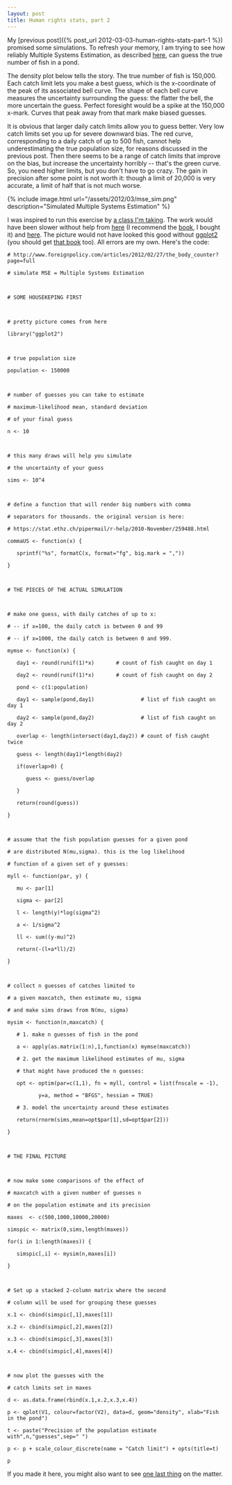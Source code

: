 ```yaml
---
layout: post
title: Human rights stats, part 2
---
```

My [previous post]({% post_url 2012-03-03-human-rights-stats-part-1 %}) promised some simulations. To refresh your memory, I am trying to see how reliably Multiple Systems Estimation, as described [here](http://www.foreignpolicy.com/articles/2012/02/27/the_body_counter?page=full), can guess the true number of fish in a pond.

The density plot below tells the story. The true number of fish is 150,000. Each catch limit lets you make a best guess, which is the x-coordinate of the peak of its associated bell curve. The shape of each bell curve measures the uncertainty surrounding the guess: the flatter the bell, the more uncertain the guess. Perfect foresight would be a spike at the 150,000 x-mark. Curves that peak away from that mark make biased guesses.

It is obvious that larger daily catch limits allow you to guess better. Very low catch limits set you up for severe downward bias. The red curve, corresponding to a daily catch of up to 500 fish, cannot help underestimating the true population size, for reasons discussed in the previous post. Then there seems to be a range of catch limits that improve on the bias, but increase the uncertainty horribly -- that's the green curve. So, you need higher limits, but you don't have to go crazy. The gain in precision after some point is not worth it: though a limit of 20,000 is very accurate, a limit of half that is not much worse.

{% include image.html url="/assets/2012/03/mse_sim.png" description="Simulated Multiple Systems Estimation" %}

I was inspired to run this exercise by [a class I'm taking](http://j.mp/G2001). The work would have been slower without help from [here](http://www.statmethods.net) (I recommend the [book](http://www.manning.com/kabacoff/), I bought it) and [here](http://www.stackoverflow.com). The picture would not have looked this good without [ggplot2](http://had.co.nz/ggplot2) (you should get [that book](http://tinyurl.com/ggplot2-book) too). All errors are my own. Here's the code:

```
# http://www.foreignpolicy.com/articles/2012/02/27/the_body_counter?page=full

# simulate MSE = Multiple Systems Estimation



# SOME HOUSEKEPING FIRST



# pretty picture comes from here

library("ggplot2")



# true population size

population <- 150000 



# number of guesses you can take to estimate

# maximum-likelihood mean, standard deviation

# of your final guess

n <- 10



# this many draws will help you simulate 

# the uncertainty of your guess

sims <- 10^4



# define a function that will render big numbers with comma

# separators for thousands. the original version is here: 

# https://stat.ethz.ch/pipermail/r-help/2010-November/259488.html

commaUS <- function(x) {

   sprintf("%s", formatC(x, format="fg", big.mark = ","))

}



# THE PIECES OF THE ACTUAL SIMULATION



# make one guess, with daily catches of up to x:

# -- if x=100, the daily catch is between 0 and 99

# -- if x=1000, the daily catch is between 0 and 999.

mymse <- function(x) {

   day1 <- round(runif(1)*x)       # count of fish caught on day 1

   day2 <- round(runif(1)*x)       # count of fish caught on day 2

   pond <- c(1:population)

   day1 <- sample(pond,day1)               # list of fish caught on day 1

   day2 <- sample(pond,day2)               # list of fish caught on day 2

   overlap <- length(intersect(day1,day2)) # count of fish caught twice

   guess <- length(day1)*length(day2)

   if(overlap>0) {

      guess <- guess/overlap

   }

   return(round(guess))

}



# assume that the fish population guesses for a given pond 

# are distributed N(mu,sigma). this is the log likelihood 

# function of a given set of y guesses:

myll <- function(par, y) {

   mu <- par[1]

   sigma <- par[2]    

   l <- length(y)*log(sigma^2)

   a <- 1/sigma^2

   ll <- sum((y-mu)^2)  

   return(-(l+a*ll)/2)

}



# collect n guesses of catches limited to 

# a given maxcatch, then estimate mu, sigma

# and make sims draws from N(mu, sigma)

mysim <- function(n,maxcatch) {

   # 1. make n guesses of fish in the pond

   a <- apply(as.matrix(1:n),1,function(x) mymse(maxcatch))

   # 2. get the maximum likelihood estimates of mu, sigma

   # that might have produced the n guesses:

   opt <- optim(par=c(1,1), fn = myll, control = list(fnscale = -1), 

          y=a, method = "BFGS", hessian = TRUE) 

   # 3. model the uncertainty around these estimates

   return(rnorm(sims,mean=opt$par[1],sd=opt$par[2]))

}   



# THE FINAL PICTURE



# now make some comparisons of the effect of

# maxcatch with a given number of guesses n

# on the population estimate and its precision

maxes  <- c(500,1000,10000,20000)

simspic <- matrix(0,sims,length(maxes))

for(i in 1:length(maxes)) {

   simspic[,i] <- mysim(n,maxes[i])

}



# Set up a stacked 2-column matrix where the second

# column will be used for grouping these guesses

x.1 <- cbind(simspic[,1],maxes[1])

x.2 <- cbind(simspic[,2],maxes[2])

x.3 <- cbind(simspic[,3],maxes[3])

x.4 <- cbind(simspic[,4],maxes[4])



# now plot the guesses with the

# catch limits set in maxes

d <- as.data.frame(rbind(x.1,x.2,x.3,x.4))

p <- qplot(V1, colour=factor(V2), data=d, geom="density", xlab="Fish in the pond")

t <- paste("Precision of the population estimate with",n,"guesses",sep=" ")

p <- p + scale_colour_discrete(name = "Catch limit") + opts(title=t)

p
```

If you made it here, you might also want to see [one last thing](http://enoriver.net/index.php/2012/03/05/human-right-stats-one-last-thing/) on the matter.
